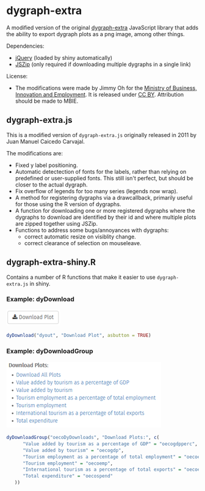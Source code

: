# dygraph-extra

A modified version of the original
[dygraph-extra](http://cavorite.com/labs/js/dygraphs-export/)
JavaScript library that adds the ability to export dygraph plots as a
png image, among other things.

Dependencies:
- [jQuery](https://jquery.com/) (loaded by shiny automatically)
- [JSZip](https://stuk.github.io/jszip/) (only required if downloading
  multiple dygraphs in a single link)

License:
- The modifications were made by Jimmy Oh for the [Ministry of
Business, Innovation and Employment](http://www.mbie.govt.nz/). It is
released under [CC
BY](http://creativecommons.org/licenses/by/4.0/). Attribution should
be made to MBIE.

## dygraph-extra.js

This is a modified version of `dygraph-extra.js` originally released
in 2011 by Juan Manuel Caicedo Carvajal.

The modifications are:
- Fixed y label positioning.
- Automatic detectection of fonts for the labels, rather than relying
  on predefined or user-supplied fonts. This still isn't perfect, but
  should be closer to the actual dygraph.
- Fix overflow of legends for too many series (legends now wrap).
- A method for registering dygraphs via a drawcallback, primarily
  useful for those using the R version of dygraphs.
- A function for downloading one or more registered dygraphs where
  the dygraphs to download are identified by their id and where
  multiple plots are zipped together using JSZip.
- Functions to address some bugs/annoyances with dygraphs:
  + correct automatic resize on visiblity change.
  + correct clearance of selection on mouseleave.

## dygraph-extra-shiny.R

Contains a number of R functions that make it easier to use
`dygraph-extra.js` in shiny.

### Example: dyDownload
![dyDownload-Button.png](dyDownload-Button.png)
```R
dyDownload("dyout", "Download Plot", asbutton = TRUE)
```

### Example: dyDownloadGroup
![dyDownloadGroup.png](dyDownloadGroup.png)
```R
dyDownloadGroup("oecoDyDownloads", "Download Plots:", c(
      "Value added by tourism as a percentage of GDP" = "oecogdpperc",
      "Value added by tourism" = "oecogdp",
      "Tourism employment as a percentage of total employment" = "oecoempperc",
      "Tourism employment" = "oecoemp",
      "International tourism as a percentage of total exports" = "oecoexpperc",
      "Total expenditure" = "oecospend"
   ))
```
